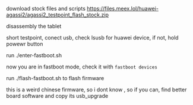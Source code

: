 download stock files and scripts https://files.meex.lol/huawei-agassi2/agassi2_testpoint_flash_stock.zip

disassembly the tablet

short testpoint, conect usb, check lsusb for huawei device, if not, hold powewr button

run ./enter-fastboot.sh

now you are in fastboot mode, check it with `fastboot devices`

run ./flash-fastboot.sh to flash firmware

this is a weird chinese firmware, so i dont know , so if you can, find better board software and copy its usb_upgrade
